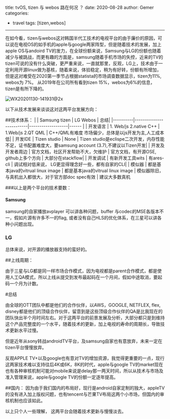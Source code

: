 title: tvOS, tizen  与 webos 路在何况 ？
date: 2020-08-28
author: Gemer
categories:
- travel
tags: [tizen,webos]

--------

在如今看，tizen与webos这对韩国半代工技术的电视平台的由于廉价的原因，可以说在电视OS的如手机的apple与google两家阵型，但是随着技术的发展，加上apple OS与andoird TV的发力，在全球份额来说，Samsung与LG的份额也随着减少与被跳战，而更有趣的方面是，samsung随着手机市场的失控，近来的TV的tizen可说的没有什么突破，更严重来说，一直就那里，反观，LG上，技术由于一定利用开源linux做为基核，随着来说，体验稳定，稍为有好转，份额有所增加，但是这对难受在2020第一季节占根据statista的市场调查数据显示，tizen为11%, webos为 7%。
从2019年在公司所有看到tizen 15%，webos为6%的信息，tizen是有所下降的。

![WX20201130-141931@2x](https://user-images.githubusercontent.com/60084718/100586429-1cd07a80-332a-11eb-8c6f-8ea8c48427af.png)


以下从技术发展来谈谈这对这两平台发展方向：




##技术体系：
|       | Samsung tizen           | LG Webos          | 总结|
|----------|-------------------------|-------------------|------ |
| 开发语言  | 1\. Web/js 2.native C++ | 1.Web/js 2.QT QML |  C++/QML有难度 市场偏少，总体是以js开发为主,人工成本低|
| 开发IDE | Tizen studio            | None              |  Tizen studio是eclispe二次开发，内存性能不足，证书配置难度大，要samsung account (3.7),不建议以Tizen开发|
|    开发及开发者周边   |         官方文档，社区开发帮助不大，欠维护                |                   官方文档，有开源OSE, github上多个方向      |  大部分在stackflow|
| 开发调试    |       有新开发工具wits                  |         有ares-cli          |  调试相对低来说， LG更显得理念好一些，都有自家的CLI|
|    模似器   |  都是基本java的vitrual linux image | 都是基本java的vitrual linux image          | 模似器除旧，与真机出入都很大，对于官方部doc spec有效 | 建议大多数真机


###以上是两个平台的技术要数：

#### Samsung
 samsung的自家播放avplayer 可以讲各种问题，buffer 与codec的MSE各版本不一，假如片源有许多不一的flag, 或者没有自己HLS的优化体系，在三星可以讲各种小问题出现。

### LG
总体来说，对开源的播放器支持的蛮好的。




##上线周期：

由于三星与LG都是同一样市场合作模式，因为电视都是parent合作模式，都是使用人工QA模式，所以上线从提交到发布最起码在一个月间，假如中途取消，要起码一个月为计数。



#总结

由全球的OTT团队中都是他们的合作伙伴，以AWS，GOOGLE, NETFLEX, flex, disney都是他们的顶级合作伙伴，留意到是这些顶级合作伙伴的QA是比我现在的团队快出半个月时间左右。对于这两平台的前景发展及分析，大部分都只是到维持这个产品完整度的一个水平，随着技术的更新，加上电视的寿命的周期长，导致技术更新水平过慢。

但是近年从sony转战androidTV平台，及samsung自家也有意放弃，未来一定在tizen平台慢慢放弃。

反观APPLE TV+以及google也有意对TV的增加资源，我觉得更重要的一点，现行这两家技术难以支持往后4K或6K，8K的时代，apple与google TV的market现在也有各种审核机制可能对mobile来说是delay那一两天时间，所以从技术与市场及准入管理来说，apple与google TV的份额一定逐年提高。


##国内：
 因为由于我们国内的布局好，现行是android自家定制的独大，appleTV的没有进入加上版权问题，也有tencent与芒果TV布局这两个小市场，但国内的审核机制也应该如此。
 
 
 以上只个人一些理解， 这两平台会随着技术更新与慢慢淡去。



 

